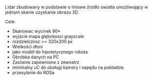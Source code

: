 Lidar zbudowany w podstawie o liniowe źródło światła umożliwający w jednym skanie uzyskanie obrazu 3D.

Cele:
*  Skanowac wycinek 90* 
*  wyjście mapa glębokosci grayscale 
*  rozdzielczosc >= 320x200 px
*  Wielkości dłoni
*  jako modół do hipotetycznego robota
*  Obróbka danych na PC
* Zasilanie zapewnione z zewnatrz
* minimalny uC do obsługi kamery i napędu na pokładzie
* przesyłanie do ROSa

